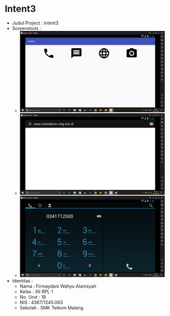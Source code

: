# Intent3

* Judul Project : Intent3
* Screenshots :
  * ![Intent3SS1](https://github.com/firmaydani/Intent3/blob/master/Intent3_1.png)
  * ![Intent3SS2](https://github.com/firmaydani/Intent3/blob/master/Intent3_2.png)
  * ![Intent3SS3](https://github.com/firmaydani/Intent3/blob/master/Intent3_3.png)
* Identitas :
  * Nama     : Firmaydani Wahyu Alamsyah
  * Kelas    : XII RPL 1
  * No. Urut : 18
  * NIS      : 4367/1245.063
  * Sekolah  : SMK Telkom Malang
